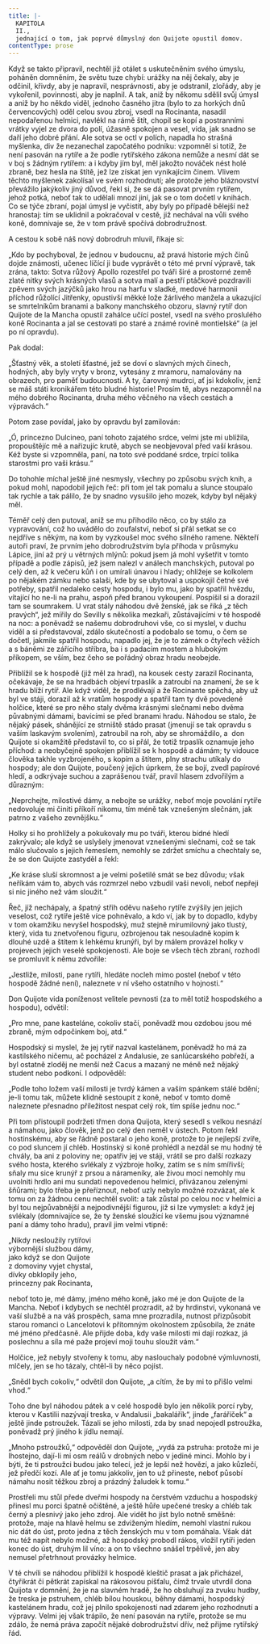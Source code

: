 ```yaml
---
title: |-
  KAPITOLA
  II.,
  jednající o tom, jak poprvé důmyslný don Quijote opustil domov.
contentType: prose
---
```


  

Když se takto připravil, nechtěl již otálet s uskutečněním svého úmyslu, poháněn domněním, že světu tuze chybí: urážky na něj čekaly, aby je odčinil, křivdy, aby je napravil, nesprávnosti, aby je odstranil, zlořády, aby je vykořenil, povinnosti, aby je naplnil. A tak, aniž by někomu sdělil svůj úmysl a aniž by ho někdo viděl, jednoho časného jitra (bylo to za horkých dnů červencových) oděl celou svou zbroj, vsedl na Rocinanta, nasadil nepodařenou helmici, navlékl na rámě štít, chopil se kopí a postranními vrátky vyjel ze dvora do polí, úžasně spokojen a vesel, vida, jak snadno se daří jeho dobré přání. Ale sotva se octl v polích, napadla ho strašná myšlenka, div že nezanechal započatého podniku: vzpomněl si totiž, že není pasován na rytíře a že podle rytířského zákona nemůže a nesmí dát se v boj s žádným rytířem: a i kdyby jím byl, měl jakožto nováček nést holé zbraně, bez hesla na štítě, jež lze získat jen vynikajícím činem. Vlivem těchto myšlenek zakolísal ve svém rozhodnutí; ale protože jeho bláznovství převážilo jakýkoliv jiný důvod, řekl si, že se dá pasovat prvním rytířem, jehož potká, neboť tak to udělali mnozí jiní, jak se o tom dočetl v knihách. Co se týče zbraní, pojal úmysl je vyčistit, aby byly po případě bělejší než hranostaj: tím se uklidnil a pokračoval v cestě, již nechával na vůli svého koně, domnívaje se, že v tom právě spočívá dobrodružnost.

A cestou k sobě náš nový dobrodruh mluvil, říkaje si:

„Kdo by pochyboval, že jednou v budoucnu, až pravá historie mých činů dojde známosti, učenec líčící ji bude vyprávět o této mé první výpravě, tak zrána, takto: Sotva růžový Apollo rozestřel po tváři širé a prostorné země zlaté nitky svých krásných vlasů a sotva malí a pestří ptáčkové pozdravili zpěvem svých jazýčků jako hrou na harfu v sladké, medové harmonii příchod růžolící Jitřenky, opustivší měkké lože žárlivého manžela a ukazující se smrtelníkům branami a balkony manchského obzoru, slavný rytíř don Quijote de la Mancha opustil zahálce učící postel, vsedl na svého proslulého koně Rocinanta a jal se cestovati po staré a známé rovině montielské“ (a jel po ní opravdu).

Pak dodal:

„Šťastný věk, a století šťastné, jež se doví o slavných mých činech, hodných, aby byly vryty v bronz, vytesány z mramoru, namalovány na obrazech, pro paměť budoucnosti. A ty, čarovný mudrci, ať jsi kdokoliv, jenž se máš státi kronikářem této bludné historie! Prosím tě, abys nezapomněl na mého dobrého Rocinanta, druha mého věčného na všech cestách a výpravách.“

Potom zase povídal, jako by opravdu byl zamilován:

„Ó, princezno Dulcineo, paní tohoto zajatého srdce, velmi jste mi ublížila, propouštějíc mě a nařizujíc krutě, abych se neobjevoval před vaší krásou. Kéž byste si vzpomněla, paní, na toto své poddané srdce, trpící tolika starostmi pro vaši krásu.“

Do tohohle míchal ještě jiné nesmysly, všechny po způsobu svých knih, a pokud mohl, napodobil jejich řeč: při tom jel tak pomalu a slunce stoupalo tak rychle a tak pálilo, že by snadno vysušilo jeho mozek, kdyby byl nějaký měl.

Téměř celý den putoval, aniž se mu přihodilo něco, co by stálo za vypravování, což ho uvádělo do zoufalství, neboť si přál setkat se co nejdříve s někým, na kom by vyzkoušel moc svého silného ramene. Někteří autoři praví, že prvním jeho dobrodružstvím byla příhoda v průsmyku Lápice, jiní až prý u větrných mlýnů: pokud jsem já mohl vyšetřit v tomto případě a podle zápisů, jež jsem nalezl v análech manchských, putoval po celý den, až k večeru kůň i on umírali únavou i hlady; ohlížeje se kolkolem po nějakém zámku nebo salaši, kde by se ubytoval a uspokojil četné své potřeby, spatřil nedaleko cesty hospodu, i bylo mu, jako by spatřil hvězdu, vítající ho ne-li na prahu, aspoň před branou vykoupení. Pospíšil si a dorazil tam se soumrakem. U vrat stály náhodou dvě ženské, jak se říká „z těch pravých“, jež mířily do Sevilly s několika mezkaři, zůstávajícími v té hospodě na noc: a poněvadž se našemu dobrodruhovi vše, co si myslel, v duchu viděl a si představoval, zdálo skutečností a podobalo se tomu, o čem se dočetl, jakmile spatřil hospodu, napadlo jej, že je to zámek o čtyřech věžích a s báněmi ze zářícího stříbra, ba i s padacím mostem a hlubokým příkopem, se vším, bez čeho se pořádný obraz hradu neobejde.

Přiblížil se k hospodě (již měl za hrad), na kousek cesty zarazil Rocinanta, očekávaje, že se na hradbách objeví trpaslík a zatroubí na znamení, že se k hradu blíží rytíř. Ale když viděl, že prodlévají a že Rocinante spěchá, aby už byl ve stáji, dorazil až k vratům hospody a spatřil tam ty dvě povedené holčice, které se pro něho staly dvěma krásnými slečnami nebo dvěma půvabnými dámami, bavícími se před branami hradu. Náhodou se stalo, že nějaký pásek, shánějící ze strniště stádo prasat (jmenují se tak opravdu s vaším laskavým svolením), zatroubil na roh, aby se shromáždilo, a  don Quijote si okamžitě představil to, co si přál, že totiž trpaslík oznamuje jeho příchod: a neobyčejně spokojen přiblížil se k hospodě a dámám; ty vidouce člověka takhle vyzbrojeného, s kopím a štítem, plny strachu utíkaly do hospody; ale don Quijote, poučený jejich úprkem, že se bojí, zvedl papírové hledí, a odkrývaje suchou a zaprášenou tvář, pravil hlasem zdvořilým a důrazným:

„Neprchejte, milostivé dámy, a nebojte se urážky, neboť moje povolání rytíře nedovoluje mi činiti příkoří nikomu, tím méně tak vznešeným slečnám, jak patrno z vašeho zevnějšku.“

Holky si ho prohlížely a pokukovaly mu po tváři, kterou bídné hledí zakrývalo; ale když se uslyšely jmenovat vznešenými slečnami, což se tak málo slučovalo s jejich řemeslem, nemohly se zdržet smíchu a chechtaly se, že se don Quijote zastyděl a řekl:

„Ke kráse sluší skromnost a je velmi pošetilé smát se bez důvodu; však neříkám vám to, abych vás rozmrzel nebo vzbudil vaši nevoli, neboť nepřeji si nic jiného než vám sloužit.“

Řeč, jíž nechápaly, a špatný střih oděvu našeho rytíře zvýšily jen jejich veselost, což rytíře ještě více pohněvalo, a kdo ví, jak by to dopadlo, kdyby v tom okamžiku nevyšel hospodský, muž stejně mírumilovný jako tlustý, který, vida tu znetvořenou figuru, ozbrojenou tak nesouladně kopím k dlouhé uzdě a štítem k lehkému krunýři, byl by málem provázel holky v projevech jejich veselé spokojenosti. Ale boje se všech těch zbraní, rozhodl se promluvit k němu zdvořile:

„Jestliže, milosti, pane rytíři, hledáte nocleh mimo postel (neboť v této hospodě žádné není), naleznete v ní všeho ostatního v hojnosti.“

Don Quijote vida poníženost velitele pevnosti (za to měl totiž hospodského a hospodu), odvětil:

„Pro mne, pane kasteláne, cokoliv stačí, poněvadž mou ozdobou jsou mé zbraně, mým odpočinkem boj, atd.“

Hospodský si myslel, že jej rytíř nazval kastelánem, poněvadž ho má za kastilského ničemu, ač pocházel z Andalusie, ze sanlúcarského pobřeží, a byl ostatně zloděj ne menší než Cacus a mazaný ne méně než nějaký student nebo podkoní. I odpověděl:

„Podle toho ložem vaší milosti je tvrdý kámen a vaším spánkem stálé bdění; je-li tomu tak, můžete klidně sestoupit z koně, neboť v tomto domě naleznete přesnadno příležitost nespat celý rok, tím spíše jednu noc.“

Při tom přistoupil podržeti třmen dona Quijota, který sesedl s velkou nesnází a námahou, jako člověk, jenž po celý den neměl v ústech. Potom řekl hostinskému, aby se řádně postaral o jeho koně, protože to je nejlepší zvíře, co pod sluncem jí chléb. Hostinský si koně prohlédl a nezdál se mu hodný té chvály, ba ani z poloviny ne; opatřiv jej ve stáji, vrátil se pro další rozkazy svého hosta, kterého svlékaly z výzbroje holky, zatím se s ním smířivší; sňaly mu sice krunýř z prsou a nárameníky, ale živou mocí nemohly mu uvolniti hrdlo ani mu sundati nepovedenou helmici, přivázanou zelenými šňůrami; bylo třeba je přeříznout, neboť uzly nebylo možné rozvázat, ale k tomu on za žádnou cenu nechtěl svolit: a tak zůstal po celou noc v helmici a byl tou nejpůvabnější a nejpodivnější figurou, již si lze vymyslet: a když jej svlékaly (domnívajíce se, že ty ženské sloužící ke všemu jsou významné paní a dámy toho hradu), pravil jim velmi vtipně:

  

„Nikdy nesloužily rytířovi  
výbornější službou dámy,  
jako když se don Quijote  
z domoviny vyjet chystal,  
dívky obklopily jeho,  
princezny pak Rocinanta,

neboť toto je, mé dámy, jméno mého koně, jako mé je don Quijote de la Mancha. Neboť i kdybych se nechtěl prozradit, až by hrdinství, vykonaná ve vaší službě a na váš prospěch, sama mne prozradila, nutnost přizpůsobit starou romanci o Lancelotovi k přítomným okolnostem způsobila, že znáte mé jméno předčasně. Ale přijde doba, kdy vaše milosti mi dají rozkaz, já poslechnu a síla mé paže projeví moji touhu sloužit vám.“

Holčice, jež nebyly stvořeny k tomu, aby naslouchaly podobné výmluvnosti, mlčely, jen se ho tázaly, chtěl-li by něco pojíst.

„Snědl bych cokoliv,“ odvětil don Quijote, „a cítím, že by mi to přišlo velmi vhod.“

Toho dne byl náhodou pátek a v celé hospodě bylo jen několik porcí ryby, kterou v Kastilii nazývají treska, v Andalusii „bakalářík“, jinde „faráříček“ a ještě jinde pstroužek. Tázali se jeho milosti, zda by snad nepojedl pstroužka, poněvadž prý jiného k jídlu nemají.

„Mnoho pstroužků,“ odpověděl don Quijote, „vydá za pstruha: protože mi je lhostejno, dají-li mi osm reálů v drobných nebo v jediné minci. Mohlo by i býti, že ti pstroužci budou jako telecí, jež je lepší než hovězí, a jako kůzlečí, jež předčí kozí. Ale ať je tomu jakkoliv, jen to už přineste, neboť působí námahu nosit těžkou zbroj a prázdný žaludek k tomu.“

Prostřeli mu stůl přede dveřmi hospody na čerstvém vzduchu a hospodský přinesl mu porci špatně očištěné, a ještě hůře upečené tresky a chléb tak černý a plesnivý jako jeho zdroj. Ale vidět ho jíst bylo notně směšné: protože, maje na hlavě helmu se zdviženým hledím, nemohl vlastní rukou nic dát do úst, proto jedna z těch ženských mu v tom pomáhala. Však dát mu též napít nebylo možné, až hospodský probodl rákos, vložil rytíři jeden konec do úst, druhým lil víno: a on to všechno snášel trpělivě, jen aby nemusel přetrhnout provázky helmice.

V té chvíli se náhodou přiblížil k hospodě kleštič prasat a jak přicházel, čtyřikrát či pětkrát zapískal na rákosovou píšťalu, čímž trvale utvrdil dona Quijota v domnění, že je na slavném hradě, že ho obsluhují za zvuku hudby, že treska je pstruhem, chléb bílou houskou, běhny dámami, hospodský kastelánem hradu, což jej plnilo spokojeností nad zdarem jeho rozhodnutí a výpravy. Velmi jej však trápilo, že není pasován na rytíře, protože se mu zdálo, že nemá práva započít nějaké dobrodružství dřív, než přijme rytířský řád.
